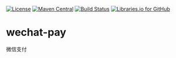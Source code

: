 [![License](https://img.shields.io/badge/License-Apache%202.0-blue.svg)](https://opensource.org/licenses/Apache-2.0)
[![Maven Central](https://maven-badges.herokuapp.com/maven-central/cn.javaer/wechat-pay/badge.svg)](https://maven-badges.herokuapp.com/maven-central/cn.javaer/wechat-pay)
[![Build Status](https://travis-ci.org/cn-src/wechat-pay.svg?branch=master)](https://travis-ci.org/cn-src/wechat-pay)
[![Libraries.io for GitHub](https://img.shields.io/librariesio/github/cn-src/wechat-pay.svg)](https://libraries.io/github/cn-src/wechat-pay)
# wechat-pay
微信支付
